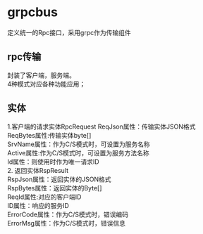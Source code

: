 # grpcbus
定义统一的Rpc接口，采用grpc作为传输组件
## rpc传输  
   封装了客户端，服务端。  
   4种模式对应各种功能应用；  
## 实体  
 1.客户端的请求实体RpcRequest
    ReqJson属性：传输实体JSON格式  
	ReqBytes属性:传输实体byte[]  
	SrvName属性：作为C/S模式时，可设置为服务名称  
	Active属性:作为C/S模式时，可设置为服务方法名称  
	Id属性：则使用时作为唯一请求ID  
2. 返回实体RspResult  
    RspJson属性：返回实体的JSON格式  
	RspBytes属性：返回实体的Byte[]  
	ReqId属性:对应的客户端ID  
	ID属性：响应的服务ID  
	ErrorCode属性：作为C/S模式时，错误编码  
	ErrorMsg属性：作为C/S模式时，错误信息